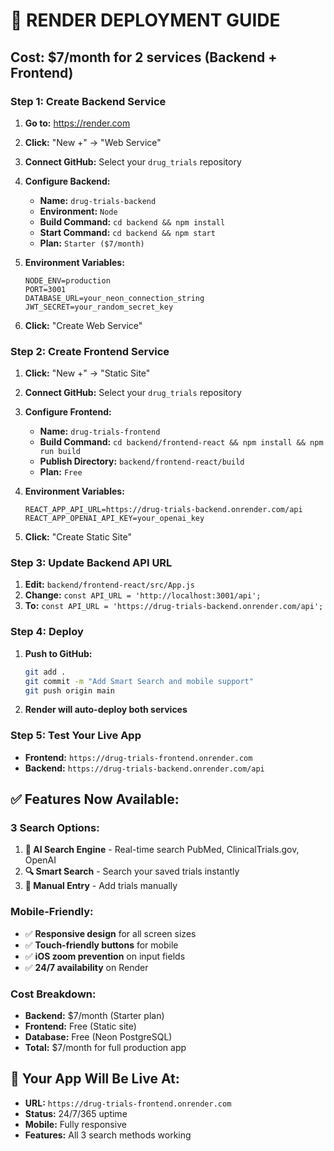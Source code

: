 # 🚀 RENDER DEPLOYMENT GUIDE

## **Cost: $7/month for 2 services (Backend + Frontend)**

### **Step 1: Create Backend Service**

1. **Go to:** https://render.com
2. **Click:** "New +" → "Web Service"
3. **Connect GitHub:** Select your `drug_trials` repository
4. **Configure Backend:**
   - **Name:** `drug-trials-backend`
   - **Environment:** `Node`
   - **Build Command:** `cd backend && npm install`
   - **Start Command:** `cd backend && npm start`
   - **Plan:** `Starter ($7/month)`

5. **Environment Variables:**
   ```
   NODE_ENV=production
   PORT=3001
   DATABASE_URL=your_neon_connection_string
   JWT_SECRET=your_random_secret_key
   ```

6. **Click:** "Create Web Service"

### **Step 2: Create Frontend Service**

1. **Click:** "New +" → "Static Site"
2. **Connect GitHub:** Select your `drug_trials` repository
3. **Configure Frontend:**
   - **Name:** `drug-trials-frontend`
   - **Build Command:** `cd backend/frontend-react && npm install && npm run build`
   - **Publish Directory:** `backend/frontend-react/build`
   - **Plan:** `Free`

4. **Environment Variables:**
   ```
   REACT_APP_API_URL=https://drug-trials-backend.onrender.com/api
   REACT_APP_OPENAI_API_KEY=your_openai_key
   ```

5. **Click:** "Create Static Site"

### **Step 3: Update Backend API URL**

1. **Edit:** `backend/frontend-react/src/App.js`
2. **Change:** `const API_URL = 'http://localhost:3001/api';`
3. **To:** `const API_URL = 'https://drug-trials-backend.onrender.com/api';`

### **Step 4: Deploy**

1. **Push to GitHub:**
   ```bash
   git add .
   git commit -m "Add Smart Search and mobile support"
   git push origin main
   ```

2. **Render will auto-deploy both services**

### **Step 5: Test Your Live App**

- **Frontend:** `https://drug-trials-frontend.onrender.com`
- **Backend:** `https://drug-trials-backend.onrender.com/api`

## **✅ Features Now Available:**

### **3 Search Options:**
1. **🤖 AI Search Engine** - Real-time search PubMed, ClinicalTrials.gov, OpenAI
2. **🔍 Smart Search** - Search your saved trials instantly
3. **📝 Manual Entry** - Add trials manually

### **Mobile-Friendly:**
- ✅ **Responsive design** for all screen sizes
- ✅ **Touch-friendly buttons** for mobile
- ✅ **iOS zoom prevention** on input fields
- ✅ **24/7 availability** on Render

### **Cost Breakdown:**
- **Backend:** $7/month (Starter plan)
- **Frontend:** Free (Static site)
- **Database:** Free (Neon PostgreSQL)
- **Total:** $7/month for full production app

## **🎯 Your App Will Be Live At:**
- **URL:** `https://drug-trials-frontend.onrender.com`
- **Status:** 24/7/365 uptime
- **Mobile:** Fully responsive
- **Features:** All 3 search methods working
